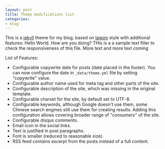 ```yaml
---
layout: post
title: Theme modifications list
categories:
- blog
---
```


<!--morestart-->

This is a [jekyll](http://jekyllrb.com/) theme for my blog, based on [lagom](https://github.com/swanson/lagom) style with additional features:
Hello World. How are you doing? THis is a a sample text filler to check the responsiveness of this file. More text and more text coming

<!--more-->

List of Features:
* Configurable copywrite date for posts (date placed in the footer). You can now configure the date in `_data/theme.yml` file by setting "copywrite" value.
* Configurable author name used for meta tag and other parts of the site.
* Configurable description of the site, which was missing in the original template.
* Configurable charset for the site, by default set to UTF-8.
* Configurable keywords, although Google doesn't use them, some Chinese search engines still use them for creating results. Adding this configuration allows covering broader range of "consumers" of the site.
* Configurable disqus comments.
* Email icon in the social links.
* Text is justified in post paragraphs.
* Font is smaller (reduced to reasonable size).
* RSS feed contains excerpt from the posts instead of a full content.

